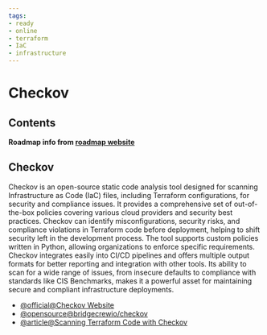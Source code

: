 ```yaml
---
tags:
- ready
- online
- terraform
- IaC
- infrastructure
---
```


# Checkov

## Contents

__Roadmap info from [roadmap website](https://roadmap.sh/terraform/checkov@ljj7ngl1N4ezCXQ0o6Y8x)__

## Checkov

Checkov is an open-source static code analysis tool designed for scanning Infrastructure as Code (IaC) files, including Terraform configurations, for security and compliance issues. It provides a comprehensive set of out-of-the-box policies covering various cloud providers and security best practices. Checkov can identify misconfigurations, security risks, and compliance violations in Terraform code before deployment, helping to shift security left in the development process. The tool supports custom policies written in Python, allowing organizations to enforce specific requirements. Checkov integrates easily into CI/CD pipelines and offers multiple output formats for better reporting and integration with other tools. Its ability to scan for a wide range of issues, from insecure defaults to compliance with standards like CIS Benchmarks, makes it a powerful asset for maintaining secure and compliant infrastructure deployments.

* [@official@Checkov Website](https://www.checkov.io/)
* [@opensource@bridgecrewio/checkov](https://github.com/bridgecrewio/checkov)
* [@article@Scanning Terraform Code with Checkov](https://devopscube.com/terraform-checkov-scan/)
